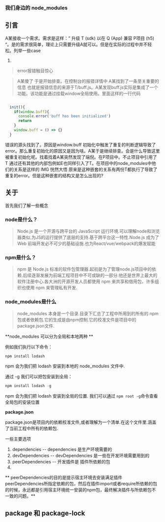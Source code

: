 ### 我们身边的 node_modules

## 引言
A某接收一个需求。需求是这样：” 升级 T (sdk) 以在 Q (App) 兼容  P项目 (h5)  “。是的需求很简单，理论上只需要升级A就可以。但是在实际的过程中并不轻松。列举一些case

1. 
> error报错触目惊心

> A某傻了 于是开始排查。在控制台的报错详情中 A某找到了一条至关重要的信息 也就是报错信息的来源于T/buff.js。A某发现buff.js实际是集成了一个功能。该功能是通过挂载window全局使用。里面这样的一行代码

```js

  init(){
    if(window.buff){
      console.error('buff has been initialized')
      return
    }
    window.buff = () => {}
  }

```
错误的源头找到了。原因是window.buff 初始化中触发了重复的判断逻辑导致了error。那么重复初始化的原因又是因为啥。A某于是继续排查。会是什么导致这里被重复初始化呢。找着找着A某突然发现了端倪。在P项目中。不止项目中引用了 T 通过还有其他的内部包例如E也同样引入了T。在项目中的node_modules中他们的关系是这样的
IMG
恍然大悟 原来是这种嵌套的关系有两份T都执行了导致了重复的error。但是这种嵌套的结构又是怎么出现的?

## 关于 

首先我们了解一些概念

### node是什么？ 
> Node.js 是一个开源与跨平台的 JavaScript 运行环境.可以理解node和浏览器类似.为JS的运行提供了底层的支持.基于跨平台这一特性.Node.js 成为了 Web 前端开发必不可少的基础设施.也为React/vue/webpack的爆发赋能

### npm是什么？ 
> npm 是 Node.js 标准的软件包管理器.起初是为了管理node.js项目中的依赖.后续逐渐发展为前端工程项目中不可或缺的一部分.他还是世界上最大的软件注册中心.各大洲的开源开发人员都使用 npm 来共享和借用包，许多组织也使用 npm 来管理私有开发.

### node_modules是什么 
> node_modules 本身是一个目录.目录下汇总了工程中所用到的所有的 npm 包或者依赖包.它的生成是由npm控制.它的校准文件是项目中的package.json文件.

**node_modules 可以分为全局和本地两种 **

例如我们执行以下命令：
```js
npm install lodash
```
npm 会为我们把 lodash 安装到本地的 node_modules 文件中.

通过 -g 我们可以把包安装到全局：
```js
npm install lodash -g
```
npm 会为我们把 lodash 安装到全局的位置. 我们可以通过 `npm root -g`命令查看全局包的安装位置


**package.json**

package.json是项目内的依赖校准文件,或者理解为一个清单.在这个文件里.涵盖了当前工程中所有的依赖包.

一些主要选项
1. dependencies  --  dependencies 是生产环境需要的
2. devDependencies  -- devDependencies 是一些在开发环境需要用到的
3. peerDependencies -- 开发插件是 插件所依赖的包
4. 





** peerDependencies的目的是提示宿主环境去安装满足插件peerDependencies所指定依赖的包，然后在插件import或者require所依赖的包的时候，永远都是引用宿主环境统一安装的npm包，最终解决插件与所依赖包不一致的问题。**




## package 和 package-lock


## 